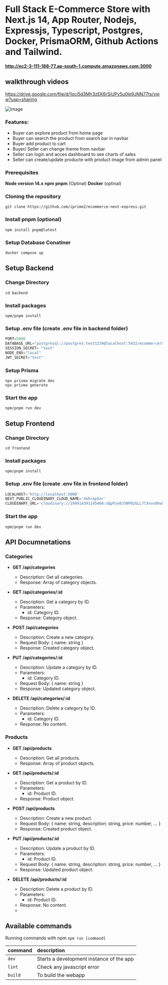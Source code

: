 # Full Stack E-Commerce Store with Next.js 14, App Router, Nodejs, Expressjs, Typescript, Postgres, Docker, PrismaORM, Github Actions and Tailwind.

#### http://ec2-3-111-188-77.ap-south-1.compute.amazonaws.com:3000

## walkthrough videos

https://drive.google.com/file/d/1ocj5d3Mh3zEK6rSiUPy5u0le9JNN77ts/view?usp=sharing

![image](https://github.com/user-attachments/assets/2e0631d6-f8bb-49c6-8022-625fc1cafd38)

### Features:

- Buyer can explore product from home page
- Buyer can search the product from search bar in navbar
- Buyer add product to cart
- Buyer/ Seller can change theme from navbar
- Seller can login and acces dashboard to see charts of sales
- Seller can create/update producte with product image from admin panel 

### Prerequisites

**Node version 14.x**
**npm**
**pnpm** (Optinal)
**Docker** (optinal)

### Cloning the repository

```shell
git clone https://github.com/iprime2/ecommerce-next-express.git
```

### Install pnpm (optional)
```shell
npm install pnpm@latest
```

### Setup Database Conatiner
```shell
docker compose up
```

## Setup Backend

### Change Directory

```shell
cd backend
```

### Install packages

```shell
npm/pnpm install
```

### Setup .env file (create .env file in backend folder)

```js
PORT=5000
DATABASE_URL="postgresql://postgres:test1234@localhost:5432/ecommerce?schema=public"
SESSION_SECRET= "test"
NODE_ENV="local"
JWT_SECRET="test"
```
 
### Setup Prisma

```shell
npx prisma migrate dev
npx prisma generate

```

### Start the app

```shell
npm/pnpm run dev
```

## Setup Frontend

### Change Directory

```shell
cd frontend
```

### Install packages

```shell
npm/pnpm install
```

### Setup .env file (create .env file in frontend folder)

```js
LOCALHOST='http://localhost:5000'
NEXT_PUBLIC_CLOUDINARY_CLOUD_NAME='dehrep5or'
CLOUDINARY_URL='cloudinary://199914391145468:oQpPzw9JSNP02GLL7lXnvuOhw5w@dehrep5or'
```

### Start the app

```shell
npm/pnpm run dev
```

## API Documnetations

### Categories
- **GET /api/categories**
  - Description: Get all categories.
  - Response: Array of category objects.

- **GET /api/categories/:id**
  - Description: Get a category by ID.
  - Parameters:
    - id: Category ID.
  - Response: Category object.

- **POST /api/categories**
  - Description: Create a new category.
  - Request Body: { name: string }
  - Response: Created category object.

- **PUT /api/categories/:id**
  - Description: Update a category by ID.
  - Parameters:
    - id: Category ID.
  - Request Body: { name: string }
  - Response: Updated category object.

- **DELETE /api/categories/:id**
  - Description: Delete a category by ID.
  - Parameters:
    - id: Category ID.
  - Response: No content.

### Products
- **GET /api/products**
  - Description: Get all products.
  - Response: Array of product objects.

- **GET /api/products/:id**
  - Description: Get a product by ID.
  - Parameters:
    - id: Product ID.
  - Response: Product object.

- **POST /api/products**
  - Description: Create a new product.
  - Request Body: { name: string, description: string, price: number, ... }
  - Response: Created product object.

- **PUT /api/products/:id**
  - Description: Update a product by ID.
  - Parameters:
    - id: Product ID.
  - Request Body: { name: string, description: string, price: number, ... }
  - Response: Updated product object.

- **DELETE /api/products/:id**
  - Description: Delete a product by ID.
  - Parameters:
    - id: Product ID.
  - Response: No content.
  - 

## Available commands

Running commands with npm `npm run [command]`

| command         | description                              |
| :-------------- | :--------------------------------------- |
| `dev`           | Starts a development instance of the app |
| `lint`          | Check any javascript error               |
| `build`         | To build the webapp                      |
